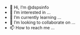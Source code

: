 - 👋 Hi, I’m @dspsinfo
- 👀 I’m interested in ...
- 🌱 I’m currently learning ...
- 💞️ I’m looking to collaborate on ...
- 📫 How to reach me ...

<!---
dspsinfo/dspsinfo is a ✨ special ✨ repository because its `README.md` (this file) appears on your GitHub profile.
You can click the Preview link to take a look at your changes.
--->
